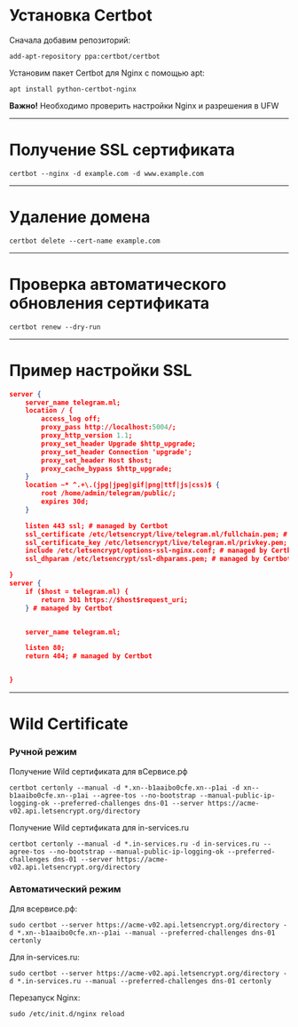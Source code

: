 <!-- TITLE: Let's Encrypt -->
<!-- SUBTITLE: A quick summary of Lets Encrypt -->

# Установка Certbot

Сначала добавим репозиторий:

`add-apt-repository ppa:certbot/certbot`

Установим пакет Certbot для Nginx с помощью apt:

`apt install python-certbot-nginx`


**Важно!**
Необходимо проверить настройки Nginx и разрешения в UFW



-----


# Получение SSL сертификата

`certbot --nginx -d example.com -d www.example.com`




-----


# Удаление домена

`certbot delete --cert-name example.com`


-----


#  Проверка автоматического обновления сертификата

`certbot renew --dry-run`




-----


# Пример настройки SSL


```json
server {
	server_name telegram.ml;
	location / {
		access_log off;
		proxy_pass http://localhost:5004/;
		proxy_http_version 1.1;
		proxy_set_header Upgrade $http_upgrade;
		proxy_set_header Connection 'upgrade';
		proxy_set_header Host $host;
		proxy_cache_bypass $http_upgrade;
	}
	location ~* ^.+\.(jpg|jpeg|gif|png|ttf|js|css)$ {           
		root /home/admin/telegram/public/;           
		expires 30d;
	}

    listen 443 ssl; # managed by Certbot
    ssl_certificate /etc/letsencrypt/live/telegram.ml/fullchain.pem; # managed by Certbot
    ssl_certificate_key /etc/letsencrypt/live/telegram.ml/privkey.pem; # managed by Certbot
    include /etc/letsencrypt/options-ssl-nginx.conf; # managed by Certbot
    ssl_dhparam /etc/letsencrypt/ssl-dhparams.pem; # managed by Certbot

}
server {
    if ($host = telegram.ml) {
        return 301 https://$host$request_uri;
    } # managed by Certbot


	server_name telegram.ml;

    listen 80;
    return 404; # managed by Certbot


}
```

-----

# Wild Certificate

###  Ручной режим

Получение Wild сертификата для вСервисе.рф

`certbot certonly --manual -d *.xn--b1aaibo0cfe.xn--p1ai -d xn--b1aaibo0cfe.xn--p1ai --agree-tos --no-bootstrap --manual-public-ip-logging-ok --preferred-challenges dns-01 --server https://acme-v02.api.letsencrypt.org/directory`

Получение Wild сертификата для in-services.ru

`certbot certonly --manual -d *.in-services.ru -d in-services.ru --agree-tos --no-bootstrap --manual-public-ip-logging-ok --preferred-challenges dns-01 --server https://acme-v02.api.letsencrypt.org/directory`



### Автоматический режим

Для всервисе.рф:

`sudo certbot --server https://acme-v02.api.letsencrypt.org/directory -d *.xn--b1aaibo0cfe.xn--p1ai --manual --preferred-challenges dns-01 certonly`

Для in-services.ru:

`sudo certbot --server https://acme-v02.api.letsencrypt.org/directory -d *.in-services.ru --manual --preferred-challenges dns-01 certonly`


Перезапуск Nginx:

`sudo /etc/init.d/nginx reload`